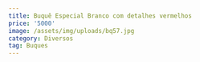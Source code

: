 ```yaml
---
title: Buquê Especial Branco com detalhes vermelhos
price: '5000'
image: /assets/img/uploads/bq57.jpg
category: Diversos
tag: Buques
---
```


